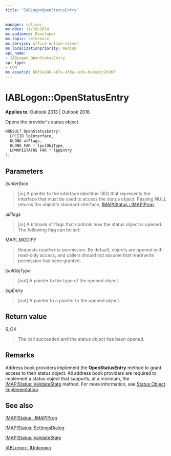 ```yaml
---
title: "IABLogonOpenStatusEntry"
 
 
manager: soliver
ms.date: 11/16/2014
ms.audience: Developer
ms.topic: reference
ms.service: office-online-server
ms.localizationpriority: medium
api_name:
- IABLogon.OpenStatusEntry
api_type:
- COM
ms.assetid: 66f1e246-a67a-4f8a-ae3a-6a8ec8c2b367
---
```


# IABLogon::OpenStatusEntry

  
  
**Applies to**: Outlook 2013 | Outlook 2016 
  
Opens the provider's status object.
  
```cpp
HRESULT OpenStatusEntry(
  LPCIID lpInterface,
  ULONG ulFlags,
  ULONG FAR * lpulObjType,
  LPMAPISTATUS FAR * lppEntry
);
```

## Parameters

 _lpInterface_
  
> [in] A pointer to the interface identifier (IID) that represents the interface that must be used to access the status object. Passing NULL returns the object's standard interface, [IMAPIStatus : IMAPIProp](imapistatusimapiprop.md).
    
 _ulFlags_
  
> [in] A bitmask of flags that controls how the status object is opened. The following flag can be set:
    
MAPI_MODIFY 
  
> Requests read/write permission. By default, objects are opened with read-only access, and callers should not assume that read/write permission has been granted.
    
 _lpulObjType_
  
> [out] A pointer to the type of the opened object.
    
 _lppEntry_
  
> [out] A pointer to a pointer to the opened object.
    
## Return value

S_OK 
  
> The call succeeded and the status object has been opened.
    
## Remarks

Address book providers implement the **OpenStatusEntry** method to grant access to their status object. All address book providers are required to implement a status object that supports, at a minimum, the [IMAPIStatus::ValidateState](imapistatus-validatestate.md) method. For more information, see [Status Object Implementation](status-object-implementation.md).
  
## See also



[IMAPIStatus : IMAPIProp](imapistatusimapiprop.md)
  
[IMAPIStatus::SettingsDialog](imapistatus-settingsdialog.md)
  
[IMAPIStatus::ValidateState](imapistatus-validatestate.md)
  
[IABLogon : IUnknown](iablogoniunknown.md)

